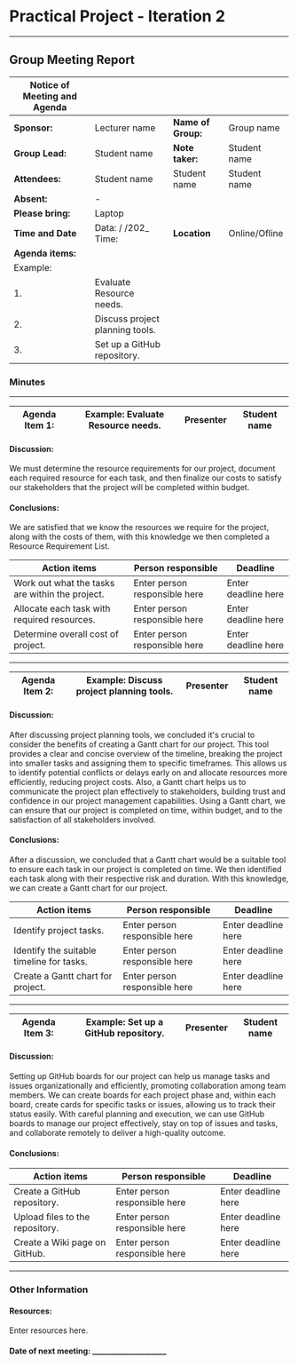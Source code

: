 # Practical Project - Iteration 2
---

## Group Meeting Report

| Notice of Meeting and Agenda |                     |                       |                   |
|------------------------------|---------------------|-----------------------|-------------------|
| **Sponsor:**                 |     Lecturer name      | **Name of Group:**    |     Group name      |
| **Group Lead:**              |     Student name     | **Note taker:**       |     Student name    |
| **Attendees:**               | Student name           | Student name          | Student name        |
| **Absent:**                  | -                   |                       |                   |
| **Please bring:**            | Laptop              |                       |                   |
| **Time and Date**            | Data:   /  /202_ Time:    | **Location**          | Online/Ofline |
| **Agenda items:**      
| Example:                     
| 1.                           |Evaluate Resource needs.     |               |                   |
| 2.                           |Discuss project planning tools.    |         |                   |
| 3.                           |Set up a GitHub repository.|                 |                   |

### Minutes
---

| Agenda Item 1:|**Example: Evaluate Resource needs.**|Presenter|**Student name**|
|---------------|------------------------|---------|----------------| 


#### Discussion:
We must determine the resource requirements for our project, document each required resource for each task, and then finalize our costs to satisfy our stakeholders that the project will be completed within budget.
#### Conclusions:
We are satisfied that we know the resources we require for the project, along with the costs of them, with this knowledge we then completed a Resource Requirement List.


|     Action items                   | Person responsible | Deadline   |
|------------------------------------|--------------------|------------|
| Work out what the tasks are within the project.|Enter person responsible here| Enter deadline here |
| Allocate each task with required resources.    |Enter person responsible here| Enter deadline here |
| Determine overall cost of project.             |Enter person responsible here| Enter deadline here |

---

| Agenda Item 2:|**Example: Discuss project planning tools.**|Presenter|**Student name**|
|---------------|------------------------|---------|--------------| 


#### Discussion:

After discussing project planning tools, we concluded it's crucial to consider the benefits of creating a Gantt chart for our project. This tool provides a clear and concise overview of the timeline, breaking the project into smaller tasks and assigning them to specific timeframes. This allows us to identify potential conflicts or delays early on and allocate resources more efficiently, reducing project costs. Also, a Gantt chart helps us to communicate the project plan effectively to stakeholders, building trust and confidence in our project management capabilities. Using a Gantt chart, we can ensure that our project is completed on time, within budget, and to the satisfaction of all stakeholders involved.

#### Conclusions:

After a discussion, we concluded that a Gantt chart would be a suitable tool to ensure each task in our project is completed on time. We then identified each task along with their respective risk and duration. With this knowledge, we can create a Gantt chart for our project.

|     Action items                   | Person responsible  | Deadline   |
|------------------------------------|---------------------|------------|
| Identify project tasks.   |Enter person responsible here| Enter deadline here |
| Identify the suitable timeline for tasks.  |Enter person responsible here| Enter deadline here |
| Create a Gantt chart for project.      |Enter person responsible here| Enter deadline here |

---

| Agenda Item 3:|**Example: Set up a GitHub repository.**|Presenter|**Student name**|
|---------------|------------------------------|---------|--------------| 

#### Discussion:
Setting up GitHub boards for our project can help us manage tasks and issues organizationally and efficiently, promoting collaboration among team members. We can create boards for each project phase and, within each board, create cards for specific tasks or issues, allowing us to track their status easily. With careful planning and execution, we can use GitHub boards to manage our project effectively, stay on top of issues and tasks, and collaborate remotely to deliver a high-quality outcome.  

#### Conclusions:


| Action items                                                       | Person responsible |  Deadline  |
|----------------------------------------------------------------------------|------------|------------|
| Create a GitHub repository. |Enter person responsible here| Enter deadline here |
| Upload files to the repository.   |Enter person responsible here| Enter deadline here |
| Create a Wiki page on GitHub. |Enter person responsible here| Enter deadline here |

---

### Other Information

#### Resources:

Enter resources here.


#### Date of next meeting: ____________________
